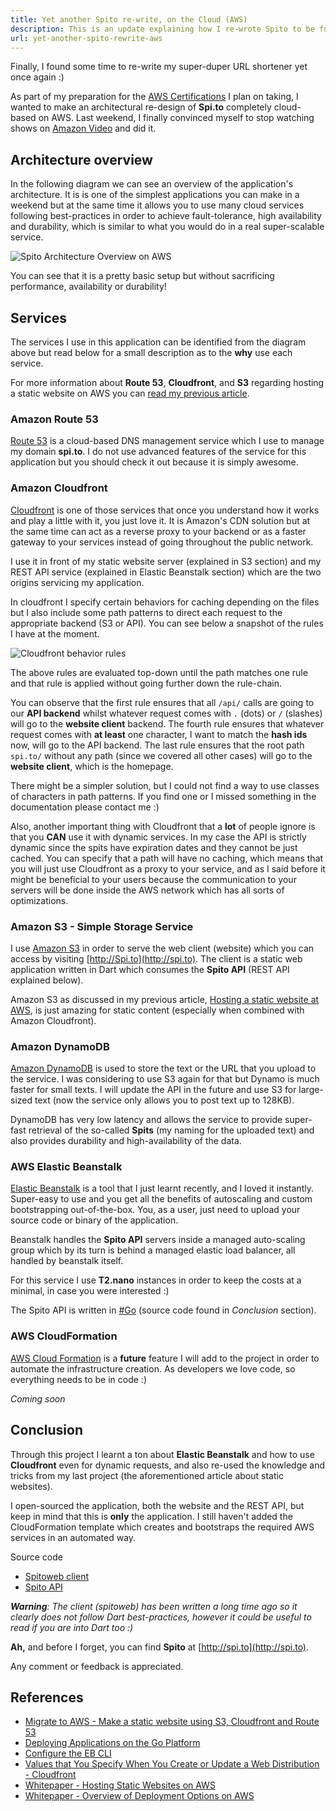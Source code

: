 ```yaml
---
title: Yet another Spito re-write, on the Cloud (AWS)
description: This is an update explaining how I re-wrote Spito to be fully cloud based using AWS. Technologies used include Elastic Beanstalk, Route 53, Cloudfront, S3, and DynamoDB.
url: yet-another-spito-rewrite-aws
---
```


Finally, I found some time to re-write my super-duper URL shortener yet once again :)

As part of my preparation for the [AWS Certifications](https://aws.amazon.com/certification/) I plan on taking, I wanted to make an architectural re-design of **Spi.to** completely cloud-based on AWS. Last weekend, I finally convinced myself to stop watching shows on [Amazon Video](https://www.amazon.co.uk/av) and did it.

## Architecture overview

In the following diagram we can see an overview of the application's architecture. It is is one of the simplest applications you can make in a weekend but at the same time it allows you to use many cloud services following best-practices in order to achieve fault-tolerance, high availability and durability, which is similar to what you would do in a real super-scalable service.

![Spito Architecture Overview on AWS](/articles/yet-another-spito-rewrite-aws/spito-architecture.png "Spito Architecture Overview on AWS")

You can see that it is a pretty basic setup but without sacrificing performance, availability or durability!

## Services

The services I use in this application can be identified from the diagram above but read below for a small description as to the **why** use each service.

For more information about **Route 53**, **Cloudfront**, and **S3** regarding hosting a static website on AWS you can [read my previous article](/articles/migrate-to-aws-static-website/).

### Amazon Route 53

[Route 53](https://aws.amazon.com/route53/) is a cloud-based DNS management service which I use to manage my domain **spi.to**. I do not use advanced features of the service for this application but you should check it out because it is simply awesome.

### Amazon Cloudfront

[Cloudfront](https://aws.amazon.com/cloudfront/) is one of those services that once you understand how it works and play a little with it, you just love it. It is Amazon's CDN solution but at the same time can act as a reverse proxy to your backend or as a faster gateway to your services instead of going throughout the public network.

I use it in front of my static website server (explained in S3 section) and my REST API service (explained in Elastic Beanstalk section) which are the two origins servicing my application. 

In cloudfront I specify certain behaviors for caching depending on the files but I also include some path patterns to direct each request to the appropriate backend (S3 or API). You can see below a snapshot of the rules I have at the moment.

![Cloudfront behavior rules](/articles/yet-another-spito-rewrite-aws/cloudfront-behavior-rules.png "Cloudfront behavior rules")

The above rules are evaluated top-down until the path matches one rule and that rule is applied without going further down the rule-chain.

You can observe that the first rule ensures that all ```/api/``` calls are going to our **API backend** whilst whatever request comes with ```.``` (dots) or ```/``` (slashes) will go to the **website client** backend. The fourth rule ensures that whatever request comes with **at least** one character, I want to match the **hash ids** now, will go to the API backend. The last rule ensures that the root path ```spi.to/``` without any path (since we covered all other cases) will go to the **website client**, which is the homepage.

There might be a simpler solution, but I could not find a way to use classes of characters in path patterns. If you find one or I missed something in the documentation please contact me :)

Also, another important thing with Cloudfront that a **lot** of people ignore is that you **CAN** use it with dynamic services. In my case the API is strictly dynamic since the spits have expiration dates and they cannot be just cached. You can specify that a path will have no caching, which means that you will just use Cloudfront as a proxy to your service, and as I said before it might be beneficial to your users because the communication to your servers will be done inside the AWS network which has all sorts of optimizations.

### Amazon S3 - Simple Storage Service

I use [Amazon S3](https://aws.amazon.com/s3/) in order to serve the web client (website) which you can access by visiting [http://Spi.to](http://spi.to). The client is a static web application written in Dart which consumes the **Spito API** (REST API explained below).

Amazon S3 as discussed in my previous article, [Hosting a static website at AWS](https://lambrospetrou.com/articles/migrate-to-aws-static-website/), is just amazing for static content (especially when combined with Amazon Cloudfront).

### Amazon DynamoDB

[Amazon DynamoDB](https://aws.amazon.com/dynamodb/) is used to store the text or the URL that you upload to the service. I was considering to use S3 again for that but Dynamo is much faster for small texts. I will update the API in the future and use S3 for large-sized text (now the service only allows you to post text up to 128KB).

DynamoDB has very low latency and allows the service to provide super-fast retrieval of the so-called **Spits** (my naming for the uploaded text) and also provides durability and high-availability of the data.

### AWS Elastic Beanstalk

[Elastic Beanstalk](https://aws.amazon.com/elasticbeanstalk/) is a tool that I just learnt recently, and I loved it instantly. Super-easy to use and you get all the benefits of autoscaling and custom bootstrapping out-of-the-box. You, as a user, just need to upload your source code or binary of the application.

Beanstalk handles the **Spito API** servers inside a managed auto-scaling group which by its turn is behind a managed elastic load balancer, all handled by beanstalk itself.

For this service I use **T2.nano** instances in order to keep the costs at a minimal, in case you were interested :)

The Spito API is written in [#Go](https://golang.org/) (source code found in _Conclusion_ section).

### AWS CloudFormation

[AWS Cloud Formation](https://aws.amazon.com/cloudformation/) is a **future** feature I will add to the project in order to automate the infrastructure creation. As developers we love code, so everything needs to be in code :)

_Coming soon_

## Conclusion

Through this project I learnt a ton about **Elastic Beanstalk** and how to use **Cloudfront** even for dynamic requests, and also re-used the knowledge and tricks from my last project (the aforementioned article about static websites).

I open-sourced the application, both the website and the REST API, but keep in mind that this is **only** the application. I still haven't added the CloudFormation template which creates and bootstraps the required AWS services in an automated way.

Source code

* [Spitoweb client](https://github.com/lambrospetrou/spitoweb)
* [Spito API](https://github.com/lambrospetrou/spito)

_**Warning**: The client (spitoweb) has been written a long time ago so it clearly does not follow Dart best-practices, however it could be useful to read if you are into Dart too :)_

**Ah,** and before I forget, you can find **Spito** at [http://spi.to](http://spi.to).

Any comment or feedback is appreciated. 

## References

* [Migrate to AWS - Make a static website using S3, Cloudfront and Route 53](https://lambrospetrou.com/articles/migrate-to-aws-static-website/)
* [Deploying Applications on the Go Platform](http://docs.aws.amazon.com/elasticbeanstalk/latest/dg/go-environment.html)
* [Configure the EB CLI](http://docs.aws.amazon.com/elasticbeanstalk/latest/dg/eb-cli3-configuration.html)
* [Values that You Specify When You Create or Update a Web Distribution - Cloudfront](http://docs.aws.amazon.com/AmazonCloudFront/latest/DeveloperGuide/distribution-web-values-specify.html#DownloadDistValuesPathPattern)
* [Whitepaper - Hosting Static Websites on AWS](https://d0.awsstatic.com/whitepapers/Building%20Static%20Websites%20on%20AWS.pdf)
* [Whitepaper - Overview of Deployment Options on AWS](https://d0.awsstatic.com/whitepapers/overview-of-deployment-options-on-aws.pdf)
